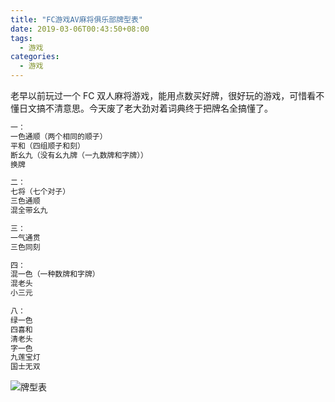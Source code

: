 ```yaml
---
title: "FC游戏AV麻将俱乐部牌型表"
date: 2019-03-06T00:43:50+08:00
tags:
  - 游戏
categories:
  - 游戏
---
```


老早以前玩过一个 FC 双人麻将游戏，能用点数买好牌，很好玩的游戏，可惜看不懂日文搞不清意思。今天废了老大劲对着词典终于把牌名全搞懂了。

```txt
一：
一色通顺（两个相同的顺子）
平和（四组顺子和刻）
断幺九（没有幺九牌（一九数牌和字牌））
换牌

二：
七将（七个对子）
三色通顺
混全带幺九

三：
一气通贯
三色同刻

四：
混一色（一种数牌和字牌）
混老头
小三元

八：
绿一色
四喜和
清老头
字一色
九莲宝灯
国士无双
```

![牌型表](/img/FC游戏麻将俱乐部牌型表.png)
